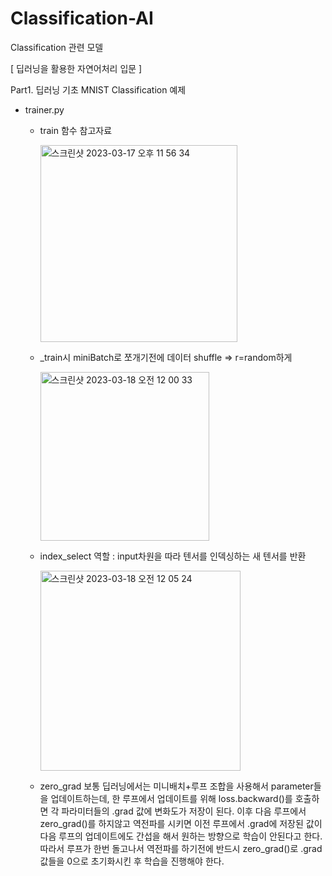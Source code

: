 # Classification-AI
Classification 관련 모델 

[ 딥러닝을 활용한 자연어처리 입문 ]

Part1. 딥러닝 기초
MNIST Classification 예제

* trainer.py
  - train 함수 참고자료
  
      <img width="315" alt="스크린샷 2023-03-17 오후 11 56 34" src="https://user-images.githubusercontent.com/84004919/225941220-6d95694b-e638-42be-a4ef-1065e6f83c90.png">
      
  - _train시 miniBatch로 쪼개기전에 데이터 shuffle => r=random하게 
  
    <img width="270" alt="스크린샷 2023-03-18 오전 12 00 33" src="https://user-images.githubusercontent.com/84004919/225942379-c5e4f8f5-ac2b-4ce2-a420-cd004b7b0eda.png">

  - index_select 역할 : input차원을 따라 텐서를 인덱싱하는 새 텐서를 반환
  
    <img width="320" alt="스크린샷 2023-03-18 오전 12 05 24" src="https://user-images.githubusercontent.com/84004919/225943505-2f7eef38-40ff-4936-8ca5-c0025a39e639.png">
    
  - zero_grad
    보통 딥러닝에서는 미니배치+루프 조합을 사용해서 parameter들을 업데이트하는데,
    한 루프에서 업데이트를 위해 loss.backward()를 호출하면 각 파라미터들의 .grad 값에 변화도가 저장이 된다.
    이후 다음 루프에서 zero_grad()를 하지않고 역전파를 시키면 이전 루프에서 .grad에 저장된 값이 다음 루프의 업데이트에도 간섭을 해서 원하는 방향으로 학습이 안된다고 한다.
    따라서 루프가 한번 돌고나서 역전파를 하기전에 반드시 zero_grad()로 .grad 값들을 0으로 초기화시킨 후 학습을 진행해야 한다.

    
    
